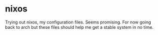 # nixos
Trying out nixos, my configuration files. Seems promising. For now going back to arch but these files should help me get a stable system in no time.
